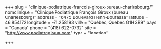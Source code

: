 +++
slug = "clinique-podiatrique-francois-giroux-bureau-charlesbourg/"
nomclinique = "Clinique Podiatrique François Giroux (bureau Charlesbourg)"
address = "6475 Boulevard Henri-Bourassa"
latitude = 46.854172
longitude = -71.258193
ville = "Québec, Quebec G1H 3B9"
pays = "Canada"
phone = "(418) 622-0732"
site = "http://www.podiatregiroux.com"
type = "location"

+++